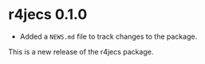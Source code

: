 # r4jecs 0.1.0

* Added a `NEWS.md` file to track changes to the package.

This is a new release of the r4jecs package.
